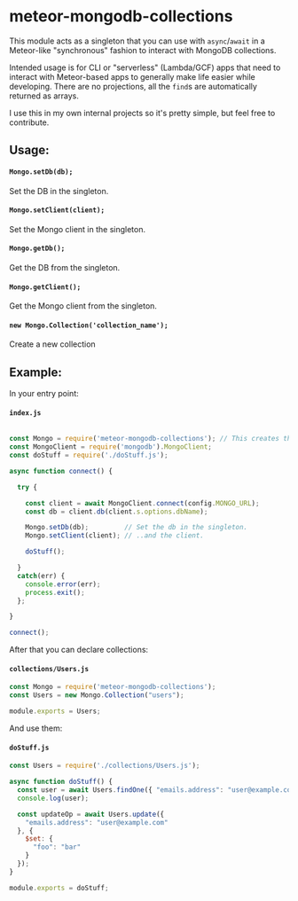 # meteor-mongodb-collections

This module acts as a singleton that you can use with `async`/`await` in a Meteor-like "synchronous" fashion to interact with MongoDB collections.   

Intended usage is for CLI or "serverless" (Lambda/GCF) apps that need to interact with Meteor-based apps to generally make life easier while developing. There are no projections, all the `find`s are automatically returned as arrays.

I use this in my own internal projects so it's pretty simple, but feel free to contribute.

## Usage:

#### `Mongo.setDb(db);`   
Set the DB in the singleton.

#### `Mongo.setClient(client);`   
Set the Mongo client in the singleton. 

#### `Mongo.getDb();`   
Get the DB from the singleton.

#### `Mongo.getClient();`   
Get the Mongo client from the singleton.

#### `new Mongo.Collection('collection_name');`   
Create a new collection

## Example:

In your entry point:

#### `index.js`
```js

const Mongo = require('meteor-mongodb-collections'); // This creates the singleton.
const MongoClient = require('mongodb').MongoClient;
const doStuff = require('./doStuff.js');

async function connect() {

  try {

    const client = await MongoClient.connect(config.MONGO_URL);
    const db = client.db(client.s.options.dbName);

    Mongo.setDb(db);         // Set the db in the singleton.
    Mongo.setClient(client); // ..and the client.

    doStuff();

  }
  catch(err) {
    console.error(err);
    process.exit();
  };

}

connect();
```

After that you can declare collections:

#### `collections/Users.js`
```js
const Mongo = require('meteor-mongodb-collections');
const Users = new Mongo.Collection("users");

module.exports = Users;
```

And use them:

#### `doStuff.js`
```js
const Users = require('./collections/Users.js');

async function doStuff() {
  const user = await Users.findOne({ "emails.address": "user@example.com" });
  console.log(user);

  const updateOp = await Users.update({
    "emails.address": "user@example.com"
  }, {
    $set: {
      "foo": "bar"
    }
  });
}

module.exports = doStuff;
```
